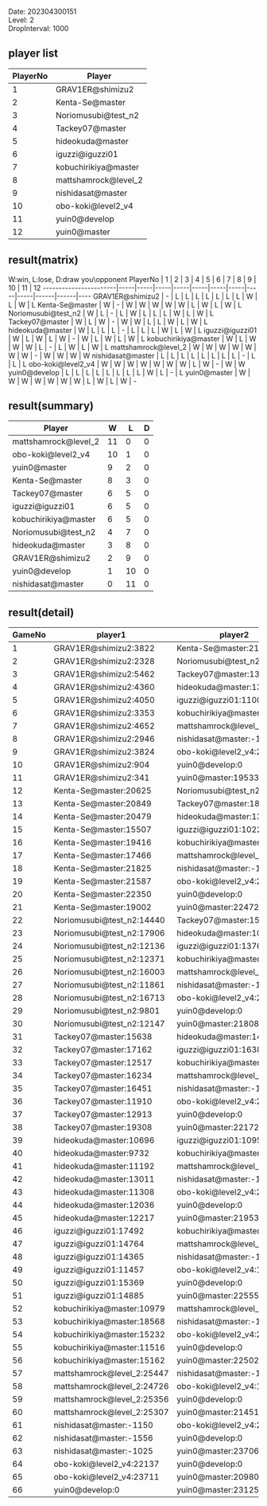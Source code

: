 Date: 202304300151  
Level: 2  
DropInterval: 1000  
## player list
PlayerNo  |  Player
----------|----------------------
1         |  GRAV1ER@shimizu2
2         |  Kenta-Se@master
3         |  Noriomusubi@test_n2
4         |  Tackey07@master
5         |  hideokuda@master
6         |  iguzzi@iguzzi01
7         |  kobuchirikiya@master
8         |  mattshamrock@level_2
9         |  nishidasat@master
10        |  obo-koki@level2_v4
11        |  yuin0@develop
12        |  yuin0@master
## result(matrix)
W:win, L:lose, D:draw
you\opponent PlayerNo  |  1  |  2  |  3  |  4  |  5  |  6  |  7  |  8  |  9  |  10  |  11  |  12
-----------------------|-----|-----|-----|-----|-----|-----|-----|-----|-----|------|------|----
GRAV1ER@shimizu2       |  -  |  L  |  L  |  L  |  L  |  L  |  L  |  L  |  W  |  L   |  W   |  L
Kenta-Se@master        |  W  |  -  |  W  |  W  |  W  |  W  |  W  |  L  |  W  |  L   |  W   |  L
Noriomusubi@test_n2    |  W  |  L  |  -  |  L  |  W  |  L  |  L  |  L  |  W  |  L   |  W   |  L
Tackey07@master        |  W  |  L  |  W  |  -  |  W  |  W  |  L  |  L  |  W  |  L   |  W   |  L
hideokuda@master       |  W  |  L  |  L  |  L  |  -  |  L  |  L  |  L  |  W  |  L   |  W   |  L
iguzzi@iguzzi01        |  W  |  L  |  W  |  L  |  W  |  -  |  W  |  L  |  W  |  L   |  W   |  L
kobuchirikiya@master   |  W  |  L  |  W  |  W  |  W  |  L  |  -  |  L  |  W  |  L   |  W   |  L
mattshamrock@level_2   |  W  |  W  |  W  |  W  |  W  |  W  |  W  |  -  |  W  |  W   |  W   |  W
nishidasat@master      |  L  |  L  |  L  |  L  |  L  |  L  |  L  |  L  |  -  |  L   |  L   |  L
obo-koki@level2_v4     |  W  |  W  |  W  |  W  |  W  |  W  |  W  |  L  |  W  |  -   |  W   |  W
yuin0@develop          |  L  |  L  |  L  |  L  |  L  |  L  |  L  |  L  |  W  |  L   |  -   |  L
yuin0@master           |  W  |  W  |  W  |  W  |  W  |  W  |  W  |  L  |  W  |  L   |  W   |  -
## result(summary)
Player                |  W   |  L   |  D
----------------------|------|------|---
mattshamrock@level_2  |  11  |  0   |  0
obo-koki@level2_v4    |  10  |  1   |  0
yuin0@master          |  9   |  2   |  0
Kenta-Se@master       |  8   |  3   |  0
Tackey07@master       |  6   |  5   |  0
iguzzi@iguzzi01       |  6   |  5   |  0
kobuchirikiya@master  |  6   |  5   |  0
Noriomusubi@test_n2   |  4   |  7   |  0
hideokuda@master      |  3   |  8   |  0
GRAV1ER@shimizu2      |  2   |  9   |  0
yuin0@develop         |  1   |  10  |  0
nishidasat@master     |  0   |  11  |  0
## result(detail)
GameNo  |  player1                     |  player2
--------|------------------------------|----------------------------
1       |  GRAV1ER@shimizu2:3822       |  Kenta-Se@master:21467
2       |  GRAV1ER@shimizu2:2328       |  Noriomusubi@test_n2:16683
3       |  GRAV1ER@shimizu2:5462       |  Tackey07@master:13948
4       |  GRAV1ER@shimizu2:4360       |  hideokuda@master:13642
5       |  GRAV1ER@shimizu2:4050       |  iguzzi@iguzzi01:11001
6       |  GRAV1ER@shimizu2:3353       |  kobuchirikiya@master:16023
7       |  GRAV1ER@shimizu2:4652       |  mattshamrock@level_2:25615
8       |  GRAV1ER@shimizu2:2946       |  nishidasat@master:-1987
9       |  GRAV1ER@shimizu2:3824       |  obo-koki@level2_v4:21391
10      |  GRAV1ER@shimizu2:904        |  yuin0@develop:0
11      |  GRAV1ER@shimizu2:341        |  yuin0@master:19533
12      |  Kenta-Se@master:20625       |  Noriomusubi@test_n2:10946
13      |  Kenta-Se@master:20849       |  Tackey07@master:18131
14      |  Kenta-Se@master:20479       |  hideokuda@master:13227
15      |  Kenta-Se@master:15507       |  iguzzi@iguzzi01:10220
16      |  Kenta-Se@master:19416       |  kobuchirikiya@master:10177
17      |  Kenta-Se@master:17466       |  mattshamrock@level_2:25539
18      |  Kenta-Se@master:21825       |  nishidasat@master:-1399
19      |  Kenta-Se@master:21587       |  obo-koki@level2_v4:25010
20      |  Kenta-Se@master:22350       |  yuin0@develop:0
21      |  Kenta-Se@master:19002       |  yuin0@master:22472
22      |  Noriomusubi@test_n2:14440   |  Tackey07@master:15307
23      |  Noriomusubi@test_n2:17906   |  hideokuda@master:10889
24      |  Noriomusubi@test_n2:12136   |  iguzzi@iguzzi01:13761
25      |  Noriomusubi@test_n2:12371   |  kobuchirikiya@master:15004
26      |  Noriomusubi@test_n2:16003   |  mattshamrock@level_2:25960
27      |  Noriomusubi@test_n2:11861   |  nishidasat@master:-1537
28      |  Noriomusubi@test_n2:16713   |  obo-koki@level2_v4:23979
29      |  Noriomusubi@test_n2:9801    |  yuin0@develop:0
30      |  Noriomusubi@test_n2:12147   |  yuin0@master:21808
31      |  Tackey07@master:15638       |  hideokuda@master:14368
32      |  Tackey07@master:17162       |  iguzzi@iguzzi01:16388
33      |  Tackey07@master:12517       |  kobuchirikiya@master:13287
34      |  Tackey07@master:16234       |  mattshamrock@level_2:25510
35      |  Tackey07@master:16451       |  nishidasat@master:-1483
36      |  Tackey07@master:11910       |  obo-koki@level2_v4:23041
37      |  Tackey07@master:12913       |  yuin0@develop:0
38      |  Tackey07@master:19308       |  yuin0@master:22172
39      |  hideokuda@master:10696      |  iguzzi@iguzzi01:10955
40      |  hideokuda@master:9732       |  kobuchirikiya@master:14078
41      |  hideokuda@master:11192      |  mattshamrock@level_2:25537
42      |  hideokuda@master:13011      |  nishidasat@master:-1623
43      |  hideokuda@master:11308      |  obo-koki@level2_v4:21768
44      |  hideokuda@master:12036      |  yuin0@develop:0
45      |  hideokuda@master:12217      |  yuin0@master:21953
46      |  iguzzi@iguzzi01:17492       |  kobuchirikiya@master:16848
47      |  iguzzi@iguzzi01:14764       |  mattshamrock@level_2:25013
48      |  iguzzi@iguzzi01:14365       |  nishidasat@master:-1515
49      |  iguzzi@iguzzi01:11457       |  obo-koki@level2_v4:19267
50      |  iguzzi@iguzzi01:15369       |  yuin0@develop:0
51      |  iguzzi@iguzzi01:14885       |  yuin0@master:22555
52      |  kobuchirikiya@master:10979  |  mattshamrock@level_2:25351
53      |  kobuchirikiya@master:18568  |  nishidasat@master:-1533
54      |  kobuchirikiya@master:15232  |  obo-koki@level2_v4:24992
55      |  kobuchirikiya@master:11516  |  yuin0@develop:0
56      |  kobuchirikiya@master:15162  |  yuin0@master:22502
57      |  mattshamrock@level_2:25447  |  nishidasat@master:-1526
58      |  mattshamrock@level_2:24726  |  obo-koki@level2_v4:19036
59      |  mattshamrock@level_2:25356  |  yuin0@develop:0
60      |  mattshamrock@level_2:25307  |  yuin0@master:21451
61      |  nishidasat@master:-1150     |  obo-koki@level2_v4:22173
62      |  nishidasat@master:-1556     |  yuin0@develop:0
63      |  nishidasat@master:-1025     |  yuin0@master:23706
64      |  obo-koki@level2_v4:22137    |  yuin0@develop:0
65      |  obo-koki@level2_v4:23711    |  yuin0@master:20980
66      |  yuin0@develop:0             |  yuin0@master:23125
